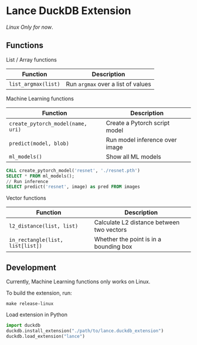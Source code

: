 # Lance DuckDB Extension

*Linux Only for now*.

## Functions

List / Array functions

| Function            | Description                        |
|---------------------|------------------------------------|
| `list_argmax(list)` | Run `argmax` over a list of values |

Machine Learning functions

| Function                          | Description                    |
|-----------------------------------|--------------------------------|
| `create_pytorch_model(name, uri)` | Create a Pytorch script model  |
| `predict(model, blob)`            | Run model inference over image |
| `ml_models()`                     | Show all ML models             |

```sql
CALL create_pytorch_model('resnet', './resnet.pth')
SELECT * FROM ml_models();
// Run inference
SELECT predict('resnet', image) as pred FROM images
```

Vector functions

| Function                         | Description                               |
|----------------------------------|-------------------------------------------|
| `l2_distance(list, list)`        | Calculate L2 distance between two vectors |
| `in_rectangle(list, list[list])` | Whether the point is in a bounding box    |


## Development

Currently, Machine Learning functions only works on Linux.

To build the extension, run:

```shell
make release-linux
```

Load extension in Python
```python
import duckdb
duckdb.install_extension("./path/to/lance.duckdb_extension")
duckdb.load_extension("lance")
```

